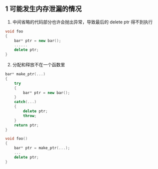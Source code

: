 ## 1 可能发生内存泄漏的情况

1. 中间省略的代码部分也许会抛出异常，导致最后的 delete ptr 得不到执⾏  


```cpp
void foo
{
    bar* ptr = new bar();
    ......
    delete ptr;
}
```

2. 分配和释放不在⼀个函数⾥  


```cpp
bar* make_ptr(...)
{
    try
    {
        bar* ptr = new bar();
    }
    catch(...)
    {
        delete ptr;
        throw;
    }
    return ptr;
}

void foo()
{
    bar* ptr = make_ptr(...);
    ...
    delete ptr;
}
```

